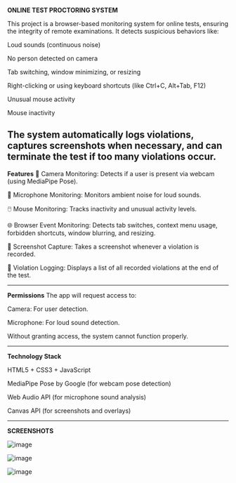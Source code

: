 
**ONLINE TEST PROCTORING SYSTEM**

This project is a browser-based monitoring system for online tests, ensuring the integrity of remote examinations. It detects suspicious behaviors like:

Loud sounds (continuous noise)

No person detected on camera

Tab switching, window minimizing, or resizing

Right-clicking or using keyboard shortcuts (like Ctrl+C, Alt+Tab, F12)

Unusual mouse activity

Mouse inactivity

The system automatically logs violations, captures screenshots when necessary, and can terminate the test if too many violations occur.
-----------------------------------------------------------------------------------------------------------------------------------------------

**Features**
🎥 Camera Monitoring: Detects if a user is present via webcam (using MediaPipe Pose).

🎤 Microphone Monitoring: Monitors ambient noise for loud sounds.

🖱️ Mouse Monitoring: Tracks inactivity and unusual activity levels.

🌐 Browser Event Monitoring: Detects tab switches, context menu usage, forbidden shortcuts, window blurring, and resizing.

📸 Screenshot Capture: Takes a screenshot whenever a violation is recorded.

📝 Violation Logging: Displays a list of all recorded violations at the end of the test.

-------------------------------------------------------------------------------------------------------------------------------------------------------------

**Permissions**
The app will request access to:

Camera: For user detection.

Microphone: For loud sound detection.

Without granting access, the system cannot function properly.

--------------------------------------------------------------------------------------------------------------------------------------------------------------

**Technology Stack**

HTML5 + CSS3 + JavaScript

MediaPipe Pose by Google (for webcam pose detection)

Web Audio API (for microphone sound analysis)

Canvas API (for screenshots and overlays)

------------------------------------------------------------------------------------------------------------------------------------------------------------

**SCREENSHOTS**

![image](https://github.com/user-attachments/assets/f2388198-e215-4e33-ba29-94aa19a832b3)

![image](https://github.com/user-attachments/assets/49cde7e7-2212-4f7b-83e0-22d54c8b4117)

![image](https://github.com/user-attachments/assets/629d88cc-a856-4bff-a07b-8970e21d60bd)



